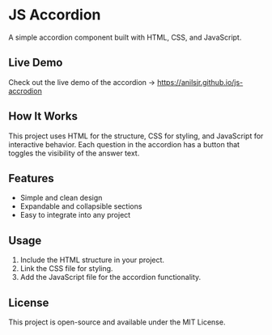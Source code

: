 # JS Accordion

A simple accordion component built with HTML, CSS, and JavaScript.

## Live Demo

Check out the live demo of the accordion -> https://anilsjr.github.io/js-accrodion

## How It Works

This project uses HTML for the structure, CSS for styling, and JavaScript for interactive behavior. Each question in the accordion has a button that toggles the visibility of the answer text.

## Features

- Simple and clean design
- Expandable and collapsible sections
- Easy to integrate into any project

## Usage

1. Include the HTML structure in your project.
2. Link the CSS file for styling.
3. Add the JavaScript file for the accordion functionality.

## License

This project is open-source and available under the MIT License.
